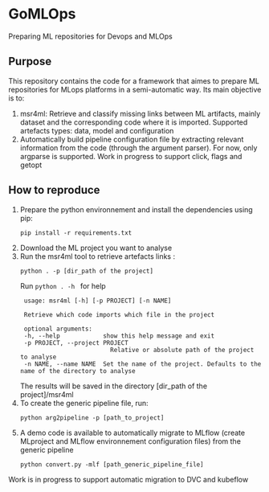 # GoMLOps
Preparing ML repositories for Devops and MLOps

## Purpose
This repository contains the code for a framework that aimes to prepare ML repositories for MLops platforms in a semi-automatic way.
Its main objective is to:
1) msr4ml: Retrieve and classify missing links between ML artifacts, mainly dataset and the corresponding code where it is imported. Supported artefacts types: data, model and configuration
2) Automatically build pipeline configuration file by extracting relevant information from the code (through the argument parser). For now, only argparse is supported. Work in progress to support click, flags and getopt

## How to reproduce

1) Prepare the python environnement and install the dependencies using pip:
   ```
   pip install -r requirements.txt
   ```
2) Download the ML project you want to analyse
3) Run the msr4ml tool to retrieve artefacts links : 
   ```
   python . -p [dir_path of the project]
   ```
   Run ```python . -h ``` for help
   ```
    usage: msr4ml [-h] [-p PROJECT] [-n NAME]

    Retrieve which code imports which file in the project

    optional arguments:
    -h, --help            show this help message and exit
    -p PROJECT, --project PROJECT
                            Relative or absolute path of the project to analyse
    -n NAME, --name NAME  Set the name of the project. Defaults to the name of the directory to analyse
    ```
    The results will be saved in the directory \[dir_path of the project\]/msr4ml
4) To create the generic pipeline file, run:
     ```
    python arg2pipeline -p [path_to_project]
    ```
5) A demo code is available to automatically migrate to MLflow (create MLproject and MLflow environnement configuration files) from the generic pipeline
     ```
    python convert.py -mlf [path_generic_pipeline_file]
    ```
Work is in progress to support automatic migration to DVC and kubeflow


